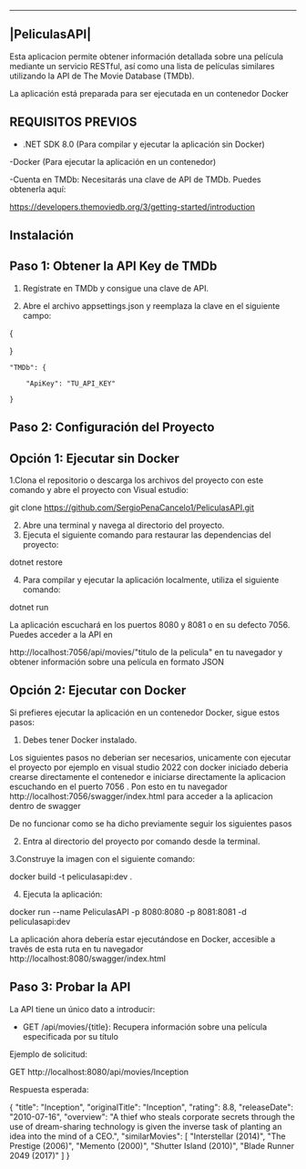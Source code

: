 --------------
|PeliculasAPI|
--------------

 Esta aplicacion   permite obtener información detallada sobre una película mediante un servicio RESTful,
 así como una lista de películas similares utilizando la API de The Movie Database (TMDb).

La aplicación está preparada para ser ejecutada en un contenedor Docker

REQUISITOS PREVIOS
-----------------

- .NET SDK 8.0 (Para compilar y ejecutar la aplicación sin Docker)

-Docker (Para ejecutar la aplicación en un contenedor)
 
-Cuenta en TMDb: Necesitarás una clave de API de TMDb. Puedes obtenerla aquí:

https://developers.themoviedb.org/3/getting-started/introduction


Instalación
-----------

Paso 1: Obtener la API Key de TMDb
---------------------------------
1. Regístrate en TMDb y consigue una clave de API.



2. Abre el archivo appsettings.json y reemplaza la clave en el siguiente campo:


 {

 }

    "TMDb": {

        "ApiKey": "TU_API_KEY"

    }



 Paso 2: Configuración del Proyecto
---------------------------------


Opción 1: Ejecutar sin Docker
------------------------------------------ 
 1.Clona el repositorio o descarga los archivos del proyecto  con este comando y abre el proyecto con Visual estudio:

git clone https://github.com/SergioPenaCancelo1/PeliculasAPI.git


 2. Abre una terminal y navega al directorio del proyecto.
 3. Ejecuta el siguiente comando para restaurar las dependencias del proyecto:

 dotnet restore

 4. Para compilar y ejecutar la aplicación localmente, utiliza el siguiente comando:

 dotnet run

 La aplicación escuchará en los puertos 8080 y 8081 o en su defecto 7056. Puedes acceder a la API en

 http://localhost:7056/api/movies/"titulo de la pelicula" en tu navegador y obtener información sobre una película en formato JSON


Opción 2: Ejecutar con Docker
----------------------------

Si prefieres ejecutar la aplicación en un contenedor Docker, sigue estos pasos:

 1. Debes tener Docker instalado.

Los siguientes pasos no deberian ser necesarios, unicamente con ejecutar el proyecto por ejemplo en visual studio 2022 con docker iniciado deberia crearse directamente el contenedor e iniciarse directamente la aplicacion escuchando en el puerto 7056 .
Pon esto en tu navegador http://localhost:7056/swagger/index.html para acceder a la aplicacion dentro de swagger 

De no funcionar como se ha dicho previamente seguir los siguientes pasos


 2. Entra al directorio del proyecto por comando desde la terminal.

 3.Construye la imagen con el siguiente comando:

 docker build -t peliculasapi:dev .

 4. Ejecuta la aplicación:

 docker run --name PeliculasAPI -p 8080:8080 -p 8081:8081 -d peliculasapi:dev

 La aplicación ahora debería estar ejecutándose en Docker, accesible a través de esta ruta en tu navegador
 http://localhost:8080/swagger/index.html



Paso 3: Probar la API
--------------------
La API tiene un único dato a introducir:

- GET /api/movies/{title}: Recupera información sobre una película especificada por su título


Ejemplo de solicitud:

 GET http://localhost:8080/api/movies/Inception

Respuesta esperada:

 {
    "title": "Inception",
    "originalTitle": "Inception",
    "rating": 8.8,
    "releaseDate": "2010-07-16",
    "overview": "A thief who steals corporate secrets through the use of dream-sharing technology is
 given the inverse task of planting an idea into the mind of a CEO.",
    "similarMovies": [
        "Interstellar (2014)",
        "The Prestige (2006)",
        "Memento (2000)",
        "Shutter Island (2010)",
        "Blade Runner 2049 (2017)"
    ]
 }
